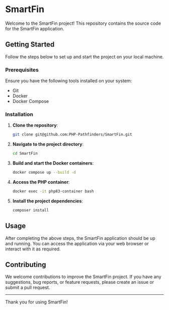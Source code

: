 # SmartFin

Welcome to the SmartFin project! This repository contains the source code for the SmartFin application.

## Getting Started

Follow the steps below to set up and start the project on your local machine.

### Prerequisites

Ensure you have the following tools installed on your system:

- Git
- Docker
- Docker Compose

### Installation

1. **Clone the repository**:
    ```bash
    git clone git@github.com:PHP-Pathfinders/SmartFin.git
    ```

2. **Navigate to the project directory**:
    ```bash
    cd SmartFin
    ```

3. **Build and start the Docker containers**:
    ```bash
    docker compose up --build -d
    ```

4. **Access the PHP container**:
    ```bash
    docker exec -it php83-container bash
    ```

5. **Install the project dependencies**:
    ```bash
    composer install
    ```

## Usage

After completing the above steps, the SmartFin application should be up and running. You can access the application via your web browser or interact with it as required.

## Contributing

We welcome contributions to improve the SmartFin project. If you have any suggestions, bug reports, or feature requests, please create an issue or submit a pull request.

---

Thank you for using SmartFin!

